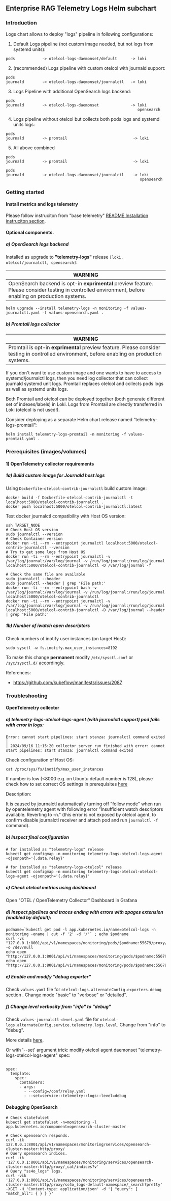 ## Enterprise RAG Telemetry Logs Helm subchart

### Introduction

Logs chart allows to deploy "logs" pipeline in following configurations:

1) Default Logs pipeline (not custom image needed, but not logs from systemd units):


```
pods            -> otelcol-logs-daemonset/default      -> loki
```

2) (recommended) Logs pipeline with custom otelcol with journald support:

```
pods
journald        -> otelcol-logs-daemonset/journalctl   -> loki
```

3) Logs Pipeline with additional OpenSearch logs backend:

```
pods
journald        -> otelcol-logs-daemonset              -> loki
                                                          opensearch
```

4) Logs pipeline without otelcol but collects both pods logs and systemd units logs:

```
pods
journald        -> promtail                             -> loki
```

5) All above combined

```
pods
journald        -> promtail                             -> loki

pods
journald        -> otelcol-logs-daemonset/journalctl    -> loki
                                                           opensearch
```

### Getting started

#### Install metrics and logs telemetry

Please follow instruciton from "base telemetry" [README Installation instruciton section](../../README.md).

#### Optional components.

##### a) OpenSearch logs backend

Installed as upgrade to **"telemetry-logs"** release `[loki, otelcol/journalctl, opensearch]`:

| **WARNING**   | 
| ------------- |
|  OpenSearch backend is opt-in **exprimental** preview feature. Please consider testing in controlled environment, before enabling on production systems. |

```
helm upgrade --install telemetry-logs -n monitoring -f values-journalctl.yaml -f values-opensearch.yaml .
```

##### b) Promtail logs collector

| **WARNING**   | 
| ------------- |
|  Promtail is opt-in **exprimental** preview feature. Please consider testing in controlled environment, before enabling on production systems. |


If you don't want to use custom image and one wants to have to access to systemd/journalctl logs, then you need log collector that can collect journald systemd unit logs.
Promtail replaces otelcol and collects pods logs as well as systemd units logs.

Both Promtail and otelcol can be deployed together (both generate different set of indexes/labels) in Loki.
Logs from Promtail are directly transferred in Loki (otelcol is not used!).

Consider deploying as a separate Helm chart release named “telemetry-logs-promtail”:

```
helm install telemetry-logs-promtail -n monitoring -f values-promtail.yaml .
```

### Prerequisites (images/volumes)

#### 1) OpenTelemetry collector requirements

##### 1a) Build custom image for Journald host logs

Using `Dockerfile-otelcol-contrib-journalctl` build custom image:

```
docker build -f Dockerfile-otelcol-contrib-journalctl -t localhost:5000/otelcol-contrib-journalctl .
docker push localhost:5000/otelcol-contrib-journalctl:latest
```

Test docker journalctl compatibility with Host OS version:
```
ssh TARGET_NODE
# Check Host OS version
sudo journalctl --version 
# Check Container version
docker run -ti --rm --entrypoint journalctl localhost:5000/otelcol-contrib-journalctl --version
# Try to get some logs from Host OS
docker run -ti --rm --entrypoint journalctl -v /var/log/journal:/var/log/journal -v /run/log/journal:/run/log/journal localhost:5000/otelcol-contrib-journalctl -D /var/log/journal -f

# Check the same file are available
sudo journalctl --header 
sudo journalctl --header | grep 'File path:'
docker run -ti --rm --entrypoint bash -v /var/log/journal:/var/log/journal -v /run/log/journal:/run/log/journal localhost:5000/otelcol-contrib-journalctl
docker run -ti --rm --entrypoint journalctl -v /var/log/journal:/var/log/journal -v /run/log/journal:/run/log/journal localhost:5000/otelcol-contrib-journalctl -D /var/log/journal --header | grep 'File path:'
```

##### 1b) Number of iwatch open descriptors

Check numbers of inotify user instances (on target Host):
```
sudo sysctl -w fs.inotify.max_user_instances=8192
```

To make this change **permanent** modify `/etc/sysctl.conf` or `/syc/sysctl.d/` accordingly.

References:
- https://github.com/kubeflow/manifests/issues/2087

### Troubleshooting

#### OpenTelemetry collector

##### a) **telemetry-logs-otelcol-logs-agent** (with journalctl support) pod fails with error in logs:

```
Error: cannot start pipelines: start stanza: journalctl command exited                                                                                                                                                                                       │
│ 2024/09/16 11:15:20 collector server run finished with error: cannot start pipelines: start stanza: journalctl command exited  
```

Check configuration of Host OS:
```
cat /proc/sys/fs/inotify/max_user_instances
```

If number is low (<8000 e.g. on Ubuntu default number is 128), please check how to set correct OS settings in prerequisites [here](#1b-number-of-iwatch-open-descriptors)

Description:

It is caused by journalctl automatically turning off "follow mode" when run by opentelemetry agent with following error
"Insufficient watch descriptors available. Reverting to -n." (this error is not exposed by otelcol agent, to confirm disable journalctl receiver and attach pod and run `journalctl -f` command).

##### b) Inspect final configuration

```
# for installed as "telemetry-logs" release
kubectl get configmap -n monitoring telemetry-logs-otelcol-logs-agent -ojsonpath='{.data.relay}'

# for installed as "telemetry-logs-otelcol" release
kubectl get configmap -n monitoring telemetry-logs-otelcol-otelcol-logs-agent -ojsonpath='{.data.relay}'

```

##### c) Check otelcol metrics using dashboard

Open "OTEL / OpenTelemetry Collector" Dashboard in Grafana

##### d) Inspect pipelines and traces ending with errors with zpages extension (enabled by default):
```
podname=`kubectl get pod -l app.kubernetes.io/name=otelcol-logs -n monitoring -oname | cut -f '2' -d '/'` ; echo $podname
curl -vs "127.0.0.1:8001/api/v1/namespaces/monitoring/pods/$podname:55679/proxy/debug/pipelinez" -o /dev/null
echo open "http://127.0.0.1:8001/api/v1/namespaces/monitoring/pods/$podname:55679/proxy/debug/tracez"
echo open "http://127.0.0.1:8001/api/v1/namespaces/monitoring/pods/$podname:55679/proxy/debug/pipelinez"
```
##### e) Enable and modify "debug exporter"

Check `values.yaml` file for `otelcol-logs.alternateConfig.exporters.debug` section . Change mode "basic" to "verbose" or "detailed".

##### f) Change level verbosity from "info" to "debug"

Check `values-journalctl-devel.yaml` file for `otelcol-logs.alternateConfig.service.telemetry.logs.level`.  Change from "info" to "debug".

More details [here](https://opentelemetry.io/docs/collector/internal-telemetry/#configure-internal-logs).

Or with '--set' argument trick: modify otelcol agent daemonset "telemetry-logs-otelcol-logs-agent" spec:
```

spec:
  template:
    spec:
      containers:
      - args:
        - --config=/conf/relay.yaml
        - --set=service::telemetry::logs::level=debug
```

#### Debugging OpenSearch

```
# Check statefulset 
kubectl get statefulset -n=monitoring -l app.kubernetes.io/component=opensearch-cluster-master

# Check opensearch responds.
curl -ik 127.0.0.1:8001/api/v1/namespaces/monitoring/services/opensearch-cluster-master:http/proxy/
# Query opensearch indices.
curl -ik '127.0.0.1:8001/api/v1/namespaces/monitoring/services/opensearch-cluster-master:http/proxy/_cat/indices?v'
# Query "ss4o_logs" logs.
curl -vik '127.0.0.1:8001/api/v1/namespaces/monitoring/services/opensearch-cluster-master:http/proxy/ss4o_logs-default-namespace/_search?pretty' -XGET -H 'Content-type: application/json' -d '{ "query": { "match_all": { } } }'
```
